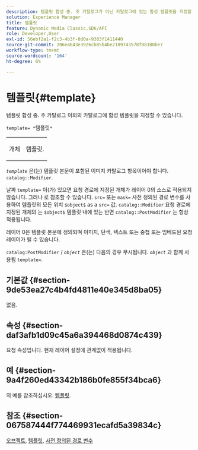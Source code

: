 ```yaml
---
description: 템플릿 합성 중. 주 카탈로그가 아닌 카탈로그에 있는 합성 템플릿을 지정할 수 있도록 허용합니다.
solution: Experience Manager
title: 템플릿
feature: Dynamic Media Classic,SDK/API
role: Developer,User
exl-id: 56ebf2a1-f2c3-4b3f-8d0a-9383f1411440
source-git-commit: 206e4643e3926cb85b4be2189743578f88180be7
workflow-type: tm+mt
source-wordcount: '164'
ht-degree: 6%

---
```


# 템플릿{#template}

템플릿 합성 중. 주 카탈로그 이외의 카탈로그에 합성 템플릿을 지정할 수 있습니다.

`template= *`템플릿`*`

<table id="simpletable_DEC6F4EB460D453B8F272C98C9C8B7E5"> 
 <tr class="strow"> 
  <td class="stentry"> <p><span class="varname"> 개체</span> </p> </td> 
  <td class="stentry"> <p>템플릿. </p></td> 
 </tr> 
</table>

*`template`* 은(는) 템플릿 본문이 포함된 이미지 카탈로그 항목이어야 합니다. `catalog::Modifier`.

날짜 `template=` 이(가) 있으면 요청 경로에 지정된 개체가 레이어 0의 소스로 적용되지 않습니다. 그러나 로 참조할 수 있습니다. `src=` 또는 `mask=` 사전 정의된 경로 변수를 사용하여 템플릿의 모든 위치 `$object$` as a `src=` 값. `catalog::Modifier` 요청 경로에 지정된 개체의 는 `$object$` 템플릿 내에 있는 반면 `catalog::PostModifier` 는 항상 적용됩니다.

레이어 0은 템플릿 본문에 정의되며 이미지, 단색, 텍스트 또는 중첩 또는 임베드된 요청 레이어가 될 수 있습니다.

`catalog:PostModifier` / *`object`* 은(는) 다음의 경우 무시됩니다. *`object`* 과 함께 사용됨 `template=`.

## 기본값 {#section-9de53ea27c4b4fd4811e40e345d8ba05}

없음.

## 속성 {#section-daf3afb1d09c45a6a394468d0874c439}

요청 속성입니다. 현재 레이어 설정에 관계없이 적용됩니다.

## 예 {#section-9a4f260ed43342b186b0fe855f34bca6}

의 예를 참조하십시오. [템플릿](../../../../../is-api/http-ref/image-serving-api-ref/c-http-protocol-reference/c-templates/c-templates.md#concept-3cd2d2adae0e41b2979b9640244d4d3e).

## 참조 {#section-067587444f774469931ecafd5a39834c}

[오브젝트](../../../../../is-api/http-ref/image-serving-api-ref/c-http-protocol-reference/c-data-types/r-object.md#reference-2591bd24548d462782c68d138ef795a0), [템플릿](../../../../../is-api/http-ref/image-serving-api-ref/c-http-protocol-reference/c-templates/c-templates.md#concept-3cd2d2adae0e41b2979b9640244d4d3e), [사전 정의된 경로 변수](../../../../../is-api/http-ref/image-serving-api-ref/c-http-protocol-reference/c-syntax-and-features/r-is-http-substitution-variables.md#reference-90dc01aba44940e4acdd0c6476e7aa5a)
